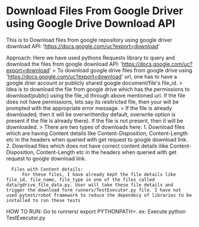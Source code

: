 # Download Files From Google Driver using Google Drive Download API
This is to Download files from google repository using google driver download API: 'https://docs.google.com/uc?export=download'

Approach:
    Here we have used pythons Requests library to query and download the files from google download API: 'https://docs.google.com/uc?export=download'
        > To download google drive files from google drive using 'https://docs.google.com/uc?export=download' url, one has to have a google drier account or publicly shared google document/file's file_id. 
        > Idea is to download the file from google drive which has the permissions to download(public) using the file_id through above mentioned url. If the file does not have permissions, lets say its resitricted file, then your will be prompted with the appropriate error message.
        > If the file is already downloaded, then it will be overwritten(by default, overwrite option is present if the file is already there). If the file is not present, then it will be downloaded. 
       > There are two types of downloads here:
            1. Download files which are having Content details like Content-Disposition, Content-Length etc in the headers when queried with get request to google download link.
            2. Download files which does not have correct content details ilike Content-Disposition, Content-Length etc in the headers when queried with get request to google download link.

      Files with Content details:
          For these files, I have already kept the file details like file_id, file_name, file_type in one of the files called data/gdrive_file_data.py. User will take these file details and trigger the download form runners/TestExecutor.py file. I have not used pytest/robot framework to reduce the dependecy of libraries to be installed to run these tests
          
HOW TO RUN:
  Go to runners/
  export PYTHONPATH=<path of project>. ex: 
  Execute python TestExecutor.py
